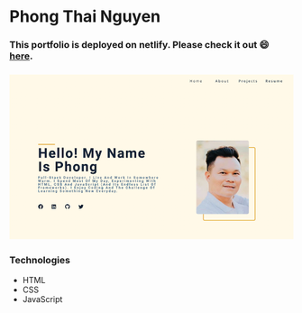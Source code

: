 # Phong Thai Nguyen

### This portfolio is deployed on netlify. Please check it out :smile: [here](https://astounding-sprite-ed8acd.netlify.app/).

### ![Porfolio](./images/home.png)

### Technologies
- HTML
- CSS
- JavaScript
